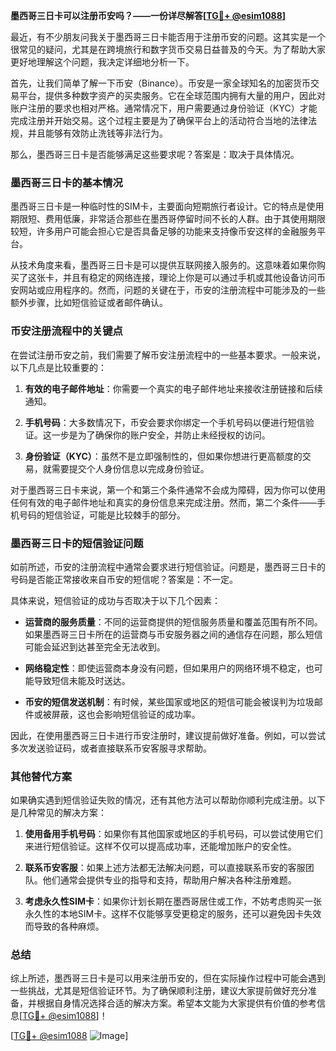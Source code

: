 **墨西哥三日卡可以注册币安吗？——一份详尽解答[[TG💪+ @esim1088](https://t.me/s/esim1088)]**

最近，有不少朋友问我关于墨西哥三日卡能否用于注册币安的问题。这其实是一个很常见的疑问，尤其是在跨境旅行和数字货币交易日益普及的今天。为了帮助大家更好地理解这个问题，我决定详细地分析一下。

首先，让我们简单了解一下币安（Binance）。币安是一家全球知名的加密货币交易平台，提供多种数字资产的买卖服务。它在全球范围内拥有大量的用户，因此对账户注册的要求也相对严格。通常情况下，用户需要通过身份验证（KYC）才能完成注册并开始交易。这个过程主要是为了确保平台上的活动符合当地的法律法规，并且能够有效防止洗钱等非法行为。

那么，墨西哥三日卡是否能够满足这些要求呢？答案是：取决于具体情况。

### 墨西哥三日卡的基本情况

墨西哥三日卡是一种临时性的SIM卡，主要面向短期旅行者设计。它的特点是使用期限短、费用低廉，非常适合那些在墨西哥停留时间不长的人群。由于其使用期限较短，许多用户可能会担心它是否具备足够的功能来支持像币安这样的金融服务平台。

从技术角度来看，墨西哥三日卡是可以提供互联网接入服务的。这意味着如果你购买了这张卡，并且有稳定的网络连接，理论上你是可以通过手机或其他设备访问币安网站或应用程序的。然而，问题的关键在于，币安的注册流程中可能涉及的一些额外步骤，比如短信验证或者邮件确认。

### 币安注册流程中的关键点

在尝试注册币安之前，我们需要了解币安注册流程中的一些基本要求。一般来说，以下几点是比较重要的：

1. **有效的电子邮件地址**：你需要一个真实的电子邮件地址来接收注册链接和后续通知。
   
2. **手机号码**：大多数情况下，币安会要求你绑定一个手机号码以便进行短信验证。这一步是为了确保你的账户安全，并防止未经授权的访问。

3. **身份验证（KYC）**：虽然不是立即强制性的，但如果你想进行更高额度的交易，就需要提交个人身份信息以完成身份验证。

对于墨西哥三日卡来说，第一个和第三个条件通常不会成为障碍，因为你可以使用任何有效的电子邮件地址和真实的身份信息来完成注册。然而，第二个条件——手机号码的短信验证，可能是比较棘手的部分。

### 墨西哥三日卡的短信验证问题

如前所述，币安的注册流程中通常会要求进行短信验证。问题是，墨西哥三日卡的号码是否能正常接收来自币安的短信呢？答案是：不一定。

具体来说，短信验证的成功与否取决于以下几个因素：
- **运营商的服务质量**：不同的运营商提供的短信服务质量和覆盖范围有所不同。如果墨西哥三日卡所在的运营商与币安服务器之间的通信存在问题，那么短信可能会延迟到达甚至完全无法收到。
  
- **网络稳定性**：即使运营商本身没有问题，但如果用户的网络环境不稳定，也可能导致短信未能及时送达。

- **币安的短信发送机制**：有时候，某些国家或地区的短信可能会被误判为垃圾邮件或被屏蔽，这也会影响短信验证的成功率。

因此，在使用墨西哥三日卡进行币安注册时，建议提前做好准备。例如，可以尝试多次发送验证码，或者直接联系币安客服寻求帮助。

### 其他替代方案

如果确实遇到短信验证失败的情况，还有其他方法可以帮助你顺利完成注册。以下是几种常见的解决方案：

1. **使用备用手机号码**：如果你有其他国家或地区的手机号码，可以尝试使用它们来进行短信验证。这样不仅可以提高成功率，还能增加账户的安全性。

2. **联系币安客服**：如果上述方法都无法解决问题，可以直接联系币安的客服团队。他们通常会提供专业的指导和支持，帮助用户解决各种注册难题。

3. **考虑永久性SIM卡**：如果你计划长期在墨西哥居住或工作，不妨考虑购买一张永久性的本地SIM卡。这样不仅能够享受更稳定的服务，还可以避免因卡失效而导致的各种麻烦。

### 总结

综上所述，墨西哥三日卡是可以用来注册币安的，但在实际操作过程中可能会遇到一些挑战，尤其是短信验证环节。为了确保顺利注册，建议大家提前做好充分准备，并根据自身情况选择合适的解决方案。希望本文能为大家提供有价值的参考信息[[TG💪+ @esim1088](https://t.me/s/esim1088)]！

[[TG💪+ @esim1088](https://t.me/s/esim1088) ![Image](https://i.postimg.cc/4NQfJmqS/Snipaste-2025-05-13-00-14-12.png)]